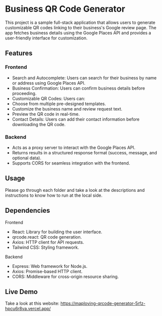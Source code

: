 # Business QR Code Generator

This project is a sample full-stack application that allows users to generate customizable QR codes linking to their business's Google review page. The app fetches business details using the Google Places API and provides a user-friendly interface for customization.

## Features

### Frontend

- Search and Autocomplete: Users can search for their business by name or address using Google Places API.
- Business Confirmation: Users can confirm business details before proceeding.
- Customizable QR Codes: Users can:
- Choose from multiple pre-designed templates.
- Customize the business name and review request text.
- Preview the QR code in real-time.
- Contact Details: Users can add their contact information before downloading the QR code.

### Backend

- Acts as a proxy server to interact with the Google Places API.
- Returns results in a structured response format (success, message, and optional data).
- Supports CORS for seamless integration with the frontend.

## Usage
Please go through each folder and take a look at the descriptions and instructions to know how to run at the local side.

## Dependencies

Frontend
- React: Library for building the user interface.
- qrcode.react: QR code generation.
- Axios: HTTP client for API requests.
- Tailwind CSS: Styling framework.

Backend
- Express: Web framework for Node.js.
- Axios: Promise-based HTTP client.
- CORS: Middleware for cross-origin resource sharing.

## Live Demo

Take a look at this website: https://maploving-qrcode-generator-5rfz-hpcu6r8va.vercel.app/